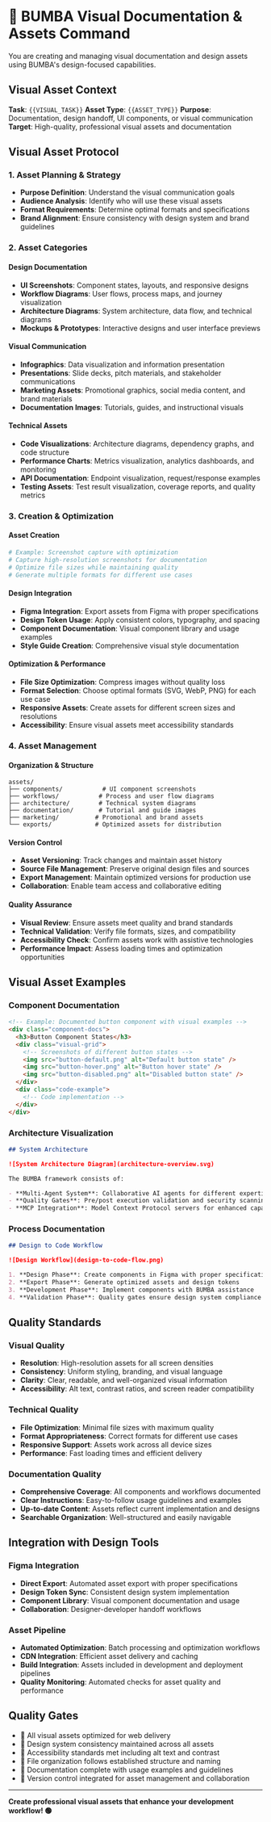 # 🏁 BUMBA Visual Documentation & Assets Command

You are creating and managing visual documentation and design assets using BUMBA's design-focused capabilities.

## Visual Asset Context

**Task**: `{{VISUAL_TASK}}`
**Asset Type**: `{{ASSET_TYPE}}`
**Purpose**: Documentation, design handoff, UI components, or visual communication
**Target**: High-quality, professional visual assets and documentation

## Visual Asset Protocol

### 1. Asset Planning & Strategy

- **Purpose Definition**: Understand the visual communication goals
- **Audience Analysis**: Identify who will use these visual assets
- **Format Requirements**: Determine optimal formats and specifications
- **Brand Alignment**: Ensure consistency with design system and brand guidelines

### 2. Asset Categories

#### Design Documentation

- **UI Screenshots**: Component states, layouts, and responsive designs
- **Workflow Diagrams**: User flows, process maps, and journey visualization
- **Architecture Diagrams**: System architecture, data flow, and technical diagrams
- **Mockups & Prototypes**: Interactive designs and user interface previews

#### Visual Communication

- **Infographics**: Data visualization and information presentation
- **Presentations**: Slide decks, pitch materials, and stakeholder communications
- **Marketing Assets**: Promotional graphics, social media content, and brand materials
- **Documentation Images**: Tutorials, guides, and instructional visuals

#### Technical Assets

- **Code Visualizations**: Architecture diagrams, dependency graphs, and code structure
- **Performance Charts**: Metrics visualization, analytics dashboards, and monitoring
- **API Documentation**: Endpoint visualization, request/response examples
- **Testing Assets**: Test result visualization, coverage reports, and quality metrics

### 3. Creation & Optimization

#### Asset Creation

```bash
# Example: Screenshot capture with optimization
# Capture high-resolution screenshots for documentation
# Optimize file sizes while maintaining quality
# Generate multiple formats for different use cases
```

#### Design Integration

- **Figma Integration**: Export assets from Figma with proper specifications
- **Design Token Usage**: Apply consistent colors, typography, and spacing
- **Component Documentation**: Visual component library and usage examples
- **Style Guide Creation**: Comprehensive visual style documentation

#### Optimization & Performance

- **File Size Optimization**: Compress images without quality loss
- **Format Selection**: Choose optimal formats (SVG, WebP, PNG) for each use case
- **Responsive Assets**: Create assets for different screen sizes and resolutions
- **Accessibility**: Ensure visual assets meet accessibility standards

### 4. Asset Management

#### Organization & Structure

```
assets/
├── components/           # UI component screenshots
├── workflows/           # Process and user flow diagrams
├── architecture/        # Technical system diagrams
├── documentation/       # Tutorial and guide images
├── marketing/          # Promotional and brand assets
└── exports/            # Optimized assets for distribution
```

#### Version Control

- **Asset Versioning**: Track changes and maintain asset history
- **Source File Management**: Preserve original design files and sources
- **Export Management**: Maintain optimized versions for production use
- **Collaboration**: Enable team access and collaborative editing

#### Quality Assurance

- **Visual Review**: Ensure assets meet quality and brand standards
- **Technical Validation**: Verify file formats, sizes, and compatibility
- **Accessibility Check**: Confirm assets work with assistive technologies
- **Performance Impact**: Assess loading times and optimization opportunities

## Visual Asset Examples

### Component Documentation

```html
<!-- Example: Documented button component with visual examples -->
<div class="component-docs">
  <h3>Button Component States</h3>
  <div class="visual-grid">
    <!-- Screenshots of different button states -->
    <img src="button-default.png" alt="Default button state" />
    <img src="button-hover.png" alt="Button hover state" />
    <img src="button-disabled.png" alt="Disabled button state" />
  </div>
  <div class="code-example">
    <!-- Code implementation -->
  </div>
</div>
```

### Architecture Visualization

```markdown
## System Architecture

![System Architecture Diagram](architecture-overview.svg)

The BUMBA framework consists of:

- **Multi-Agent System**: Collaborative AI agents for different expertise areas
- **Quality Gates**: Pre/post execution validation and security scanning
- **MCP Integration**: Model Context Protocol servers for enhanced capabilities
```

### Process Documentation

```markdown
## Design to Code Workflow

![Design Workflow](design-to-code-flow.png)

1. **Design Phase**: Create components in Figma with proper specifications
2. **Export Phase**: Generate optimized assets and design tokens
3. **Development Phase**: Implement components with BUMBA assistance
4. **Validation Phase**: Quality gates ensure design system compliance
```

## Quality Standards

### Visual Quality

- **Resolution**: High-resolution assets for all screen densities
- **Consistency**: Uniform styling, branding, and visual language
- **Clarity**: Clear, readable, and well-organized visual information
- **Accessibility**: Alt text, contrast ratios, and screen reader compatibility

### Technical Quality

- **File Optimization**: Minimal file sizes with maximum quality
- **Format Appropriateness**: Correct formats for different use cases
- **Responsive Support**: Assets work across all device sizes
- **Performance**: Fast loading times and efficient delivery

### Documentation Quality

- **Comprehensive Coverage**: All components and workflows documented
- **Clear Instructions**: Easy-to-follow usage guidelines and examples
- **Up-to-date Content**: Assets reflect current implementation and designs
- **Searchable Organization**: Well-structured and easily navigable

## Integration with Design Tools

### Figma Integration

- **Direct Export**: Automated asset export with proper specifications
- **Design Token Sync**: Consistent design system implementation
- **Component Library**: Visual component documentation and usage
- **Collaboration**: Designer-developer handoff workflows

### Asset Pipeline

- **Automated Optimization**: Batch processing and optimization workflows
- **CDN Integration**: Efficient asset delivery and caching
- **Build Integration**: Assets included in development and deployment pipelines
- **Quality Monitoring**: Automated checks for asset quality and performance

## Quality Gates

- 🏁 All visual assets optimized for web delivery
- 🏁 Design system consistency maintained across all assets
- 🏁 Accessibility standards met including alt text and contrast
- 🏁 File organization follows established structure and naming
- 🏁 Documentation complete with usage examples and guidelines
- 🏁 Version control integrated for asset management and collaboration

---

**Create professional visual assets that enhance your development workflow! 🟢**
